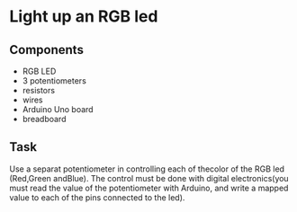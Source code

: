 # Light up an RGB led #

## Components 

* RGB LED
* 3 potentiometers
* resistors
* wires
* Arduino Uno board
* breadboard

## Task

Use a separat potentiometer in controlling each of thecolor of the RGB led (Red,Green andBlue).  The control must be done with digital electronics(you must read the value of the potentiometer with Arduino, and write a mapped value to each of the pins connected to the led).
